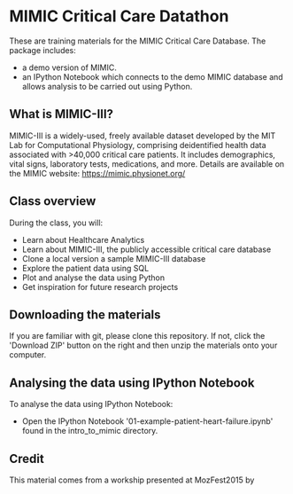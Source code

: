 # MIMIC Critical Care Datathon

These are training materials for the MIMIC Critical Care Database. The package includes:

- a demo version of MIMIC.
- an IPython Notebook which connects to the demo MIMIC database and allows analysis to be carried out using Python.

## What is MIMIC-III?

MIMIC-III is a widely-used, freely available dataset developed by the MIT Lab for Computational Physiology, comprising deidentified health data associated with >40,000 critical care patients. It includes demographics, vital signs, laboratory tests, medications, and more. Details are available on the MIMIC website: https://mimic.physionet.org/

## Class overview 

During the class, you will:

- Learn about Healthcare Analytics
- Learn about MIMIC-III, the publicly accessible critical care database 
- Clone a local version a sample MIMIC-III database
- Explore the patient data using SQL
- Plot and analyse the data using Python
- Get inspiration for future research projects

## Downloading the materials

If you are familiar with git, please clone this repository. If not, click the
'Download ZIP' button on the right and then unzip the materials onto your
computer.

## Analysing the data using IPython Notebook

To analyse the data using IPython Notebook:

- Open the IPython Notebook '01-example-patient-heart-failure.ipynb' found in the intro_to_mimic directory.

## Credit

This material comes from a workship presented at MozFest2015 by





